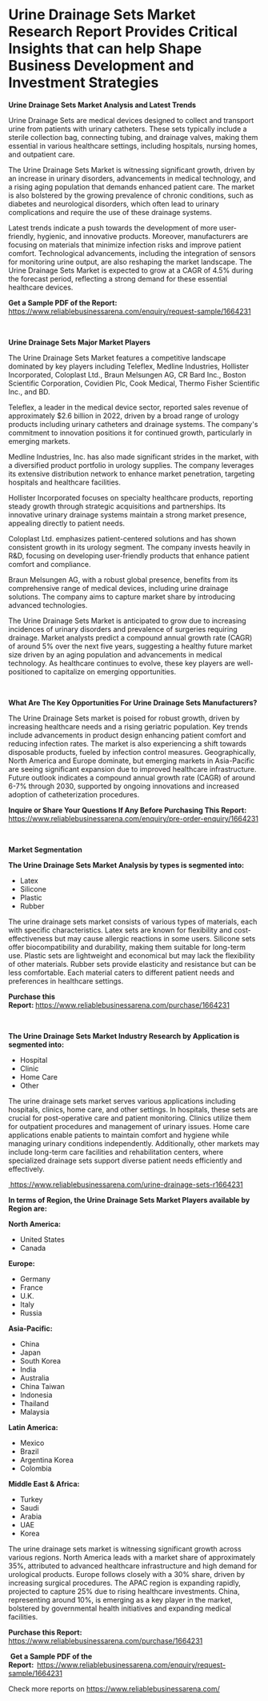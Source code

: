 <p><h1>Urine Drainage Sets Market Research Report Provides Critical Insights that can help Shape Business Development and Investment Strategies</h1></p><p><strong>Urine Drainage Sets Market Analysis and Latest Trends</strong></p>
<p><p>Urine Drainage Sets are medical devices designed to collect and transport urine from patients with urinary catheters. These sets typically include a sterile collection bag, connecting tubing, and drainage valves, making them essential in various healthcare settings, including hospitals, nursing homes, and outpatient care.</p><p>The Urine Drainage Sets Market is witnessing significant growth, driven by an increase in urinary disorders, advancements in medical technology, and a rising aging population that demands enhanced patient care. The market is also bolstered by the growing prevalence of chronic conditions, such as diabetes and neurological disorders, which often lead to urinary complications and require the use of these drainage systems.</p><p>Latest trends indicate a push towards the development of more user-friendly, hygienic, and innovative products. Moreover, manufacturers are focusing on materials that minimize infection risks and improve patient comfort. Technological advancements, including the integration of sensors for monitoring urine output, are also reshaping the market landscape. The Urine Drainage Sets Market is expected to grow at a CAGR of 4.5% during the forecast period, reflecting a strong demand for these essential healthcare devices.</p></p>
<p><strong>Get a Sample PDF of the Report:&nbsp;</strong> <a href="https://www.reliablebusinessarena.com/enquiry/request-sample/1664231?utm_campaign=3010&utm_medium=2&utm_source=Github&utm_content=ia&utm_term=23032025&utm_id=urine-drainage-sets">https://www.reliablebusinessarena.com/enquiry/request-sample/1664231</a></p>
<p>&nbsp;</p>
<p><strong>Urine Drainage Sets Major Market Players</strong></p>
<p><p>The Urine Drainage Sets Market features a competitive landscape dominated by key players including Teleflex, Medline Industries, Hollister Incorporated, Coloplast Ltd., Braun Melsungen AG, CR Bard Inc., Boston Scientific Corporation, Covidien Plc, Cook Medical, Thermo Fisher Scientific Inc., and BD. </p><p>Teleflex, a leader in the medical device sector, reported sales revenue of approximately $2.6 billion in 2022, driven by a broad range of urology products including urinary catheters and drainage systems. The company's commitment to innovation positions it for continued growth, particularly in emerging markets.</p><p>Medline Industries, Inc. has also made significant strides in the market, with a diversified product portfolio in urology supplies. The company leverages its extensive distribution network to enhance market penetration, targeting hospitals and healthcare facilities. </p><p>Hollister Incorporated focuses on specialty healthcare products, reporting steady growth through strategic acquisitions and partnerships. Its innovative urinary drainage systems maintain a strong market presence, appealing directly to patient needs.</p><p>Coloplast Ltd. emphasizes patient-centered solutions and has shown consistent growth in its urology segment. The company invests heavily in R&D, focusing on developing user-friendly products that enhance patient comfort and compliance.</p><p>Braun Melsungen AG, with a robust global presence, benefits from its comprehensive range of medical devices, including urine drainage solutions. The company aims to capture market share by introducing advanced technologies.</p><p>The Urine Drainage Sets Market is anticipated to grow due to increasing incidences of urinary disorders and prevalence of surgeries requiring drainage. Market analysts predict a compound annual growth rate (CAGR) of around 5% over the next five years, suggesting a healthy future market size driven by an aging population and advancements in medical technology. As healthcare continues to evolve, these key players are well-positioned to capitalize on emerging opportunities.</p></p>
<p>&nbsp;</p>
<p><strong>What Are The Key Opportunities For Urine Drainage Sets Manufacturers?</strong></p>
<p><p>The Urine Drainage Sets market is poised for robust growth, driven by increasing healthcare needs and a rising geriatric population. Key trends include advancements in product design enhancing patient comfort and reducing infection rates. The market is also experiencing a shift towards disposable products, fueled by infection control measures. Geographically, North America and Europe dominate, but emerging markets in Asia-Pacific are seeing significant expansion due to improved healthcare infrastructure. Future outlook indicates a compound annual growth rate (CAGR) of around 6-7% through 2030, supported by ongoing innovations and increased adoption of catheterization procedures.</p></p>
<p><strong>Inquire or Share Your Questions If Any Before Purchasing This Report:</strong> <a href="https://www.reliablebusinessarena.com/enquiry/pre-order-enquiry/1664231?utm_campaign=3010&utm_medium=2&utm_source=Github&utm_content=ia&utm_term=23032025&utm_id=urine-drainage-sets">https://www.reliablebusinessarena.com/enquiry/pre-order-enquiry/1664231</a></p>
<p>&nbsp;</p>
<p><strong>Market Segmentation</strong></p>
<p><strong>The Urine Drainage Sets Market Analysis by types is segmented into:</strong></p>
<p><ul><li>Latex</li><li>Silicone</li><li>Plastic</li><li>Rubber</li></ul></p>
<p><p>The urine drainage sets market consists of various types of materials, each with specific characteristics. Latex sets are known for flexibility and cost-effectiveness but may cause allergic reactions in some users. Silicone sets offer biocompatibility and durability, making them suitable for long-term use. Plastic sets are lightweight and economical but may lack the flexibility of other materials. Rubber sets provide elasticity and resistance but can be less comfortable. Each material caters to different patient needs and preferences in healthcare settings.</p></p>
<p><strong>Purchase this Report:&nbsp;</strong><a href="https://www.reliablebusinessarena.com/purchase/1664231?utm_campaign=3010&utm_medium=2&utm_source=Github&utm_content=ia&utm_term=23032025&utm_id=urine-drainage-sets">https://www.reliablebusinessarena.com/purchase/1664231</a></p>
<p>&nbsp;</p>
<p><strong>The Urine Drainage Sets Market Industry Research by Application is segmented into:</strong></p>
<p><ul><li>Hospital</li><li>Clinic</li><li>Home Care</li><li>Other</li></ul></p>
<p><p>The urine drainage sets market serves various applications including hospitals, clinics, home care, and other settings. In hospitals, these sets are crucial for post-operative care and patient monitoring. Clinics utilize them for outpatient procedures and management of urinary issues. Home care applications enable patients to maintain comfort and hygiene while managing urinary conditions independently. Additionally, other markets may include long-term care facilities and rehabilitation centers, where specialized drainage sets support diverse patient needs efficiently and effectively.</p></p>
<p><a href="https://www.reliablebusinessarena.com/urine-drainage-sets-r1664231?utm_campaign=3010&utm_medium=2&utm_source=Github&utm_content=ia&utm_term=23032025&utm_id=urine-drainage-sets">&nbsp;https://www.reliablebusinessarena.com/urine-drainage-sets-r1664231</a></p>
<p><strong>In terms of Region, the Urine Drainage Sets Market Players available by Region are:</strong></p>
<p>
    <p> <strong> North America: </strong>
        <ul>
            <li>United States</li>
            <li>Canada</li>
        </ul>
        </p> 
    <p> <strong> Europe: </strong>
        <ul>
            <li>Germany</li>
            <li>France</li>
            <li>U.K.</li>
            <li>Italy</li>
            <li>Russia</li>
        </ul>
        </p> 
    <p> <strong> Asia-Pacific: </strong>
        <ul>
            <li>China</li>
            <li>Japan</li>
            <li>South Korea</li>
            <li>India</li>
            <li>Australia</li>
            <li>China Taiwan</li>
            <li>Indonesia</li>
            <li>Thailand</li>
            <li>Malaysia</li>
        </ul>
        </p> 
    <p> <strong> Latin America: </strong>
        <ul>
            <li>Mexico</li>
            <li>Brazil</li>
            <li>Argentina Korea</li>
            <li>Colombia</li>
        </ul>
        </p> 
    <p> <strong> Middle East & Africa: </strong>
        <ul>
            <li>Turkey</li>
            <li>Saudi</li>
            <li>Arabia</li>
            <li>UAE</li>
            <li>Korea</li>
        </ul>
    </p>
    </p>
<p><p>The urine drainage sets market is witnessing significant growth across various regions. North America leads with a market share of approximately 35%, attributed to advanced healthcare infrastructure and high demand for urological products. Europe follows closely with a 30% share, driven by increasing surgical procedures. The APAC region is expanding rapidly, projected to capture 25% due to rising healthcare investments. China, representing around 10%, is emerging as a key player in the market, bolstered by governmental health initiatives and expanding medical facilities.</p></p>
<p><strong>Purchase this Report: </strong><a href="https://www.reliablebusinessarena.com/purchase/1664231?utm_campaign=3010&utm_medium=2&utm_source=Github&utm_content=ia&utm_term=23032025&utm_id=urine-drainage-sets">https://www.reliablebusinessarena.com/purchase/1664231</a></p>
<p>&nbsp;<strong>Get a Sample PDF of the Report:&nbsp;&nbsp;</strong><a href="https://www.reliablebusinessarena.com/enquiry/request-sample/1664231?utm_campaign=3010&utm_medium=2&utm_source=Github&utm_content=ia&utm_term=23032025&utm_id=urine-drainage-sets">https://www.reliablebusinessarena.com/enquiry/request-sample/1664231</a></p>
<p><strong></strong></p>
<p>Check more reports on <a href="https://www.reliablebusinessarena.com/?utm_campaign=3010&utm_medium=2&utm_source=Github&utm_content=ia&utm_term=23032025&utm_id=urine-drainage-sets">https://www.reliablebusinessarena.com/</a></p>